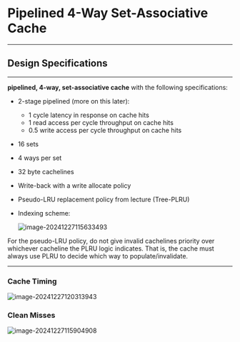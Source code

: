 # Pipelined 4-Way Set-Associative Cache

---

## Design Specifications

---

**pipelined, 4-way, set-associative cache** with the following specifications:

- 2-stage pipelined (more on this later):

  - 1 cycle latency in response on cache hits
  - 1 read access per cycle throughput on cache hits
  - 0.5 write access per cycle throughput on cache hits

- 16 sets

- 4 ways per set

- 32 byte cachelines

- Write-back with a write allocate policy

- Pseudo-LRU replacement policy from lecture (Tree-PLRU)

- Indexing scheme:

  ![image-20241227115633493](https://raw.githubusercontent.com/Sylvanashub/sylvanashub.github.io/main/img/202412271202962.png)

For the pseudo-LRU policy, do not give invalid cachelines priority over whichever cacheline the PLRU logic indicates. That is, the cache must always use PLRU to decide which way to populate/invalidate.

---

### Cache Timing

![image-20241227120313943](https://raw.githubusercontent.com/Sylvanashub/sylvanashub.github.io/main/img/202412271203537.png)

### Clean Misses

![image-20241227115904908](https://raw.githubusercontent.com/Sylvanashub/sylvanashub.github.io/main/img/202412271202965.png)